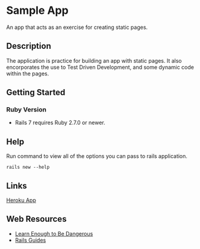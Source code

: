 # Sample App

An app that acts as an exercise for creating static pages.

## Description

The application is practice for building an app with static pages. It also encorporates the use to Test Driven Development, and some dynamic code within the pages.

## Getting Started

### Ruby Version

* Rails 7 requires Ruby 2.7.0 or newer.

## Help

Run command to view all of the options you can pass to rails application.
```
rails new --help
```
## Links
[Heroku App](https://rocky-caverns-18625.herokuapp.com/)

## Web Resources

* [Learn Enough to Be Dangerous](https://www.learnenough.com/)
* [Rails Guides](https://guides.rubyonrails.org/getting_started.html)
